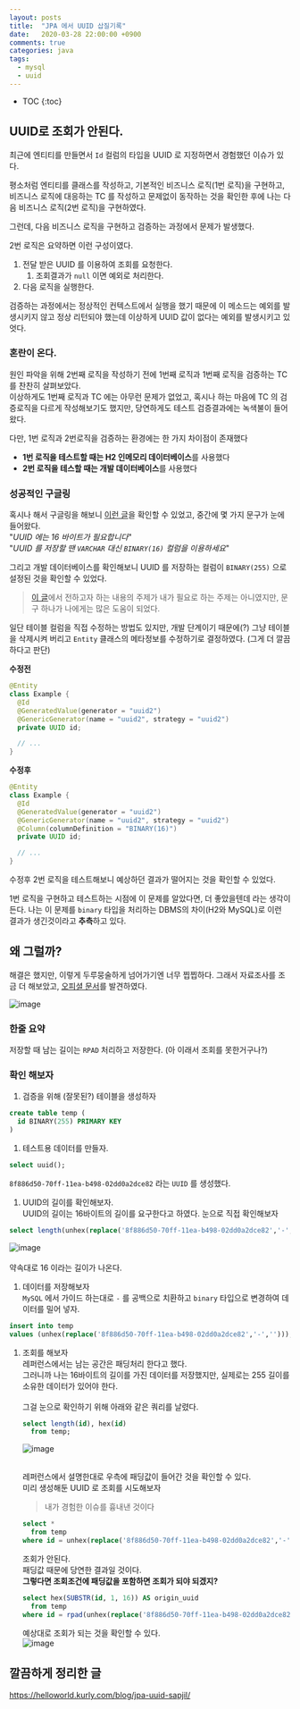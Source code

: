 ```yaml
---
layout: posts
title:  "JPA 에서 UUID 삽질기록"
date:   2020-03-28 22:00:00 +0900
comments: true
categories: java
tags: 
  - mysql
  - uuid
---
```


* TOC
{:toc}

## UUID로 조회가 안된다.

최근에 엔티티를 만들면서 `Id` 컬럼의 타입을 UUID 로 지정하면서 경험했던 이슈가 있다.

평소처럼 엔티티를 클래스를 작성하고, 기본적인 비즈니스 로직(1번 로직)을 구현하고, 비즈니스 로직에 대응하는 TC 를 작성하고 문제없이 동작하는 것을 확인한 후에 나는 다음 비즈니스 로직(2번 로직)을 구현하였다.

그런데, 다음 비즈니스 로직을 구현하고 검증하는 과정에서 문제가 발생했다.

2번 로직은 요약하면 이런 구성이였다.

1. 전달 받은 UUID 를 이용하여 조회를 요청한다.
    1. 조회결과가 `null` 이면 예외로 처리한다.
2. 다음 로직을 실행한다.

검증하는 과정에서는 정상적인 컨텍스트에서 실행을 했기 때문에 이 메소드는 예외를 발생시키지 않고 정상 리턴되야 했는데 이상하게 UUID 값이 없다는 예외를 발생시키고 있엇다.

### 혼란이 온다.

원인 파악을 위해 2번째 로직을 작성하기 전에 1번째 로직과 1번째 로직을 검증하는 TC 를 찬찬히 살펴보았다.  
이상하게도 1번째 로직과 TC 에는 아무런 문제가 없었고, 혹시나 하는 마음에 TC 의 검증로직을 다르게 작성해보기도 했지만, 당연하게도 테스트 검증결과에는 녹색불이 들어왔다.


다만, 1번 로직과 2번로직을 검증하는 환경에는 한 가지 차이점이 존재했다
- **1번 로직을 테스트할 때는 H2 인메모리 데이터베이스**를 사용했다
- **2번 로직을 테스할 때는 개발 데이터베이스**를 사용했다

### 성공적인 구글링
혹시나 해서 구글링을 해보니 [이런 글](https://phauer.com/2016/uuids-hibernate-mysql/)을 확인할 수 있었고, 중간에 몇 가지 문구가 눈에 들어왔다.  
"*UUID 에는 16 바이트가 필요합니다*"  
"*UUID 를 저장할 땐 `VARCHAR` 대신 `BINARY(16)` 컬럼을 이용하세요*"

그리고 개발 데이터베이스를 확인해보니 UUID 를 저장하는 컬럼이 `BINARY(255)` 으로 설정된 것을 확인할 수 있었다.

>[이 글](https://phauer.com/2016/uuids-hibernate-mysql/)에서 전하고자 하는 내용의 주제가 내가 필요로 하는 주제는 아니였지만, 문구 하나가 나에게는 많은 도움이 되었다.

일단 테이블 컬럼을 직접 수정하는 방법도 있지만, 개발 단계이기 때문에(?) 그냥 테이블을 삭제시켜 버리고 `Entity` 클래스의 메타정보를 수정하기로 결정하였다. (그게 더 깔끔하다고 판단)

**수정전**  
``` java
@Entity
class Example {
  @Id
  @GeneratedValue(generator = "uuid2")
  @GenericGenerator(name = "uuid2", strategy = "uuid2")
  private UUID id;

  // ...
}
```

**수정후**
``` java
@Entity
class Example {
  @Id
  @GeneratedValue(generator = "uuid2")
  @GenericGenerator(name = "uuid2", strategy = "uuid2")
  @Column(columnDefinition = "BINARY(16)")
  private UUID id;

  // ...
}
```

수정후 2번 로직을 테스트해보니 예상하던 결과가 떨어지는 것을 확인할 수 있었다.

1번 로직을 구현하고 테스트하는 시점에 이 문제를 알았다면, 더 좋았을텐데 라는 생각이 든다. 나는 이 문제를 `binary` 타입을 처리하는 DBMS의 차이(H2와 MySQL)로 이런 결과가 생긴것이라고 **추측**하고 있다.

## 왜 그럴까?
해결은 했지만, 이렇게 두루뭉술하게 넘어가기엔 너무 찝찝하다. 그래서 자료조사를 조금 더 해보았고, [오피셜 문서](https://dev.mysql.com/doc/refman/8.0/en/binary-varbinary.html)를 발견하였다.

![image](https://user-images.githubusercontent.com/25237661/77825064-49544700-714a-11ea-98bb-6298edda3a10.png)

### 한줄 요약
저장할 때 남는 길이는 `RPAD` 처리하고 저장한다. (아 이래서 조회를 못한거구나?)

### 확인 해보자
1. 검증을 위해 (잘못된?) 테이블을 생성하자
``` sql
create table temp (
  id BINARY(255) PRIMARY KEY
)
```

1. 테스트용 데이터를 만들자.
``` sql
select uuid();
```
`8f886d50-70ff-11ea-b498-02dd0a2dce82` 라는 `UUID` 를 생성했다.  

1. UUID의 길이를 확인해보자.  
UUID의 길이는 16바이트의 길이를 요구한다고 하였다. 눈으로 직접 확인해보자
``` sql
select length(unhex(replace('8f886d50-70ff-11ea-b498-02dd0a2dce82','-','')))
```
![image](https://user-images.githubusercontent.com/25237661/77825438-acdf7400-714c-11ea-9fae-955273b19a67.png)  
<br>
약속대로 16 이라는 길이가 나온다.

1. 데이터를 저장해보자  
`MySQL` 에서 가이드 하는대로 `-` 를 공백으로 치환하고 `binary` 타입으로 변경하여 데이터를 밀어 넣자.  
```sql
insert into temp 
values (unhex(replace('8f886d50-70ff-11ea-b498-02dd0a2dce82','-','')));
```

1. 조회를 해보자  
    레퍼런스에서는 남는 공간은 패딩처리 한다고 했다.  
    그러니까 나는 16바이트의 길이를 가진 데이터를 저장했지만, 실제로는 255 길이를 소유한 데이터가 있어야 한다.  
    <br>
    그걸 눈으로 확인하기 위해 아래와 같은 쿼리를 날렸다.
    ``` sql
    select length(id), hex(id)
      from temp;
    ```
    ![image](https://user-images.githubusercontent.com/25237661/77825566-6fc7b180-714d-11ea-8b53-c417115a261a.png)  
    <br>

    레퍼런스에서 설명한대로 우측에 패딩값이 들어간 것을 확인할 수 있다.  
    미리 생성해둔 UUID 로 조회를 시도해보자

    > 내가 경험한 이슈를 흉내낸 것이다  

    ``` sql
    select *
      from temp
    where id = unhex(replace('8f886d50-70ff-11ea-b498-02dd0a2dce82','-',''));
    ```
    조회가 안된다.  
    패딩값 때문에 당연한 결과일 것이다.
    <br>
    **그렇다면 조회조건에 패딩값을 포함하면 조회가 되야 되겠지?**
    ``` sql
    select hex(SUBSTR(id, 1, 16)) AS origin_uuid
      from temp
    where id = rpad(unhex(replace('8f886d50-70ff-11ea-b498-02dd0a2dce82','-','')), 255, '\0');
    ```

    예상대로 조회가 되는 것을 확인할 수 있다.  
    ![image](https://user-images.githubusercontent.com/25237661/77825850-47d94d80-714f-11ea-94f2-4068c05b2f1e.png)
    
## 깔끔하게 정리한 글
https://helloworld.kurly.com/blog/jpa-uuid-sapjil/


